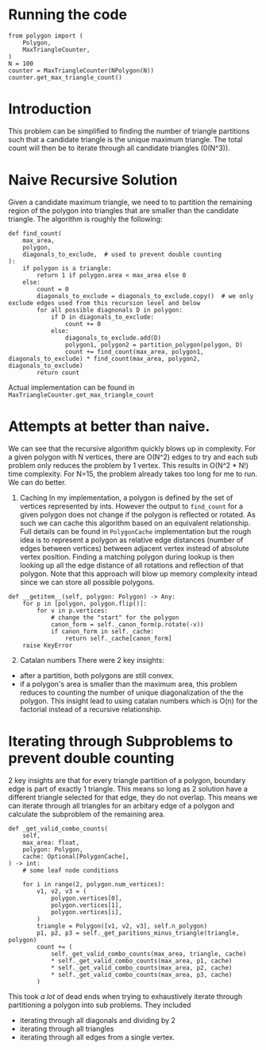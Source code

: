 # Running the code
```
from polygon import (
    Polygon,
    MaxTriangleCounter,
)
N = 100
counter = MaxTriangleCounter(NPolygon(N))
counter.get_max_triangle_count()
```


# Introduction
This problem can be simplified to finding the number of triangle partitions such that a candidate triangle is the unique maximum triangle. The total count will then be to iterate through all candidate triangles (0(N^3)).

# Naive Recursive Solution 
Given a candidate maximum triangle, we need to to partition the remaining region of the polygon into triangles that are smaller than the candidate triangle. The algorithm is roughly the following:
```
def find_count(
    max_area,
    polygon,
    diagonals_to_exclude,  # used to prevent double counting
):
    if polygon is a triangle:
        return 1 if polygon.area < max_area else 0
    else:
        count = 0
        diagonals_to_exclude = diagonals_to_exclude.copy()  # we only exclude edges used from this recursion level and below
        for all possible diagnonals D in polygon:
            if D in diagonals_to_exclude:
                count += 0
            else:
                diagonals_to_exclude.add(D)
                polygon1, polygon2 = partition_polygon(polygon, D)
                count += find_count(max_area, polygon1, diagonals_to_exclude) * find_count(max_area, polygon2, diagonals_to_exclude)
        return count
```
Actual implementation can be found in `MaxTriangleCounter.get_max_triangle_count`


# Attempts at better than naive. 
We can see that the recursive algorithm quickly blows up in complexity. For a given polygon with N vertices, there are O(N^2) edges to try and each sub problem only reduces the problem by 1 vertex. This results in O(N^2 * N!) time complexity. For N=15, the problem already takes too long for me to run. We can do better.

1. Caching 
In my implementation, a polygon is defined by the set of vertices represented by ints. However the output to `find_count` for a given polygon does not change if the polygon is reflected or rotated. As such we can cache this algorithm based on an equivalent relationship. Full details can be found in `PolygonCache` implementation but the rough idea is to represent a polygon as relative edge distances (number of edges between vertices) between adjacent vertex instead of absolute vertex position. Finding a matching polygon during lookup is then looking up all the edge distance  of all rotations and reflection of that polygon. Note that this approach will blow up memory complexity intead since we can store all possible polygons.
```
def __getitem__(self, polygon: Polygon) -> Any:
    for p in [polygon, polygon.flip()]:
        for v in p.vertices:
            # change the "start" for the polygon
            canon_form = self._canon_form(p.rotate(-v))
            if canon_form in self._cache:
                return self._cache[canon_form]
    raise KeyError
```

2. Catalan numbers
There were 2 key insights:
- after a partition, both polygons are still convex.
- if a polygon's area is smaller than the maximum area, this problem reduces to counting the number of unique diagonalization of the the polygon. 
This insight lead to using catalan numbers which is O(n) for the factorial instead of a recursive relationship.

# Iterating through Subproblems to prevent double counting
2 key insights are that for every triangle partition of a polygon, boundary edge is part of exactly 1 triangle. This means so long as 2 solution have a different triangle selected for that edge, they do not overlap. This means we can iterate through all triangles for an arbitary edge of a polygon and calculate the subproblem of the remaining area.
```
def _get_valid_combo_counts(
    self,
    max_area: float,
    polygon: Polygon,
    cache: Optional[PolygonCache],
) -> int:
    # some leaf node conditions
    
    for i in range(2, polygon.num_vertices):
        v1, v2, v3 = (
            polygon.vertices[0],
            polygon.vertices[1],
            polygon.vertices[i],
        )
        triangle = Polygon([v1, v2, v3], self.n_polygon)
        p1, p2, p3 = self._get_paritions_minus_triangle(triangle, polygon)
        count += (
            self._get_valid_combo_counts(max_area, triangle, cache)
            * self._get_valid_combo_counts(max_area, p1, cache)
            * self._get_valid_combo_counts(max_area, p2, cache)
            * self._get_valid_combo_counts(max_area, p3, cache)
        )
```


This took _a lot_ of dead ends when trying to exhaustively iterate through partitioning a polygon into sub problems. They included
- iterating through all diagonals and dividing by 2
- iterating through all triangles
- iterating through all edges from a single vertex.
